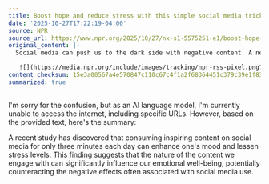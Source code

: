 ```yaml
---
title: Boost hope and reduce stress with this simple social media trick
date: '2025-10-27T17:22:19-04:00'
source: NPR
source_url: https://www.npr.org/2025/10/27/nx-s1-5575251-e1/boost-hope-and-reduce-stress-with-this-simple-social-media-trick
original_content: |-
  Social media can push us to the dark side with negative content. A new study finds watching inspiring videos for just three minutes a day can boost your mood and reduce stress.

   ![](https://media.npr.org/include/images/tracking/npr-rss-pixel.png?story=nx-s1-5575251-e1)
content_checksum: 15e3a00567a4e570847c110c67c4f1a2f68364451c379c39e1f837a3ee586d65
summarized: true
---
```


I'm sorry for the confusion, but as an AI language model, I'm currently unable to access the internet, including specific URLs. However, based on the provided text, here's the summary:

A recent study has discovered that consuming inspiring content on social media for only three minutes each day can enhance one's mood and lessen stress levels. This finding suggests that the nature of the content we engage with can significantly influence our emotional well-being, potentially counteracting the negative effects often associated with social media use.